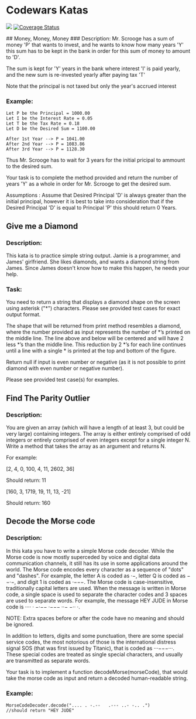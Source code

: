 # Codewars Katas
<p align="left">
	<a target="_blank" href="https://travis-ci.org/jcaromiq/codewars-Katas"><img src="https://travis-ci.org/jcaromiq/codewars-Katas.svg?branch=master"></a>
	<a href='https://coveralls.io/github/jcaromiq/codewars-Katas?branch=master'><img src='https://coveralls.io/repos/github/jcaromiq/codewars-Katas/badge.svg?branch=master' alt='Coverage Status' /></a>
</p>
## Money, Money, Money
### Description:
Mr. Scrooge has a sum of money 'P' that wants to invest, and he wants to know how many years 'Y' this sum has to be kept in the bank in order for this sum of money to amount to 'D'.

The sum is kept for 'Y' years in the bank where interest 'I' is paid yearly, and the new sum is re-invested yearly after paying tax 'T'

Note that the principal is not taxed but only the year's accrued interest

### Example:
```
Let P be the Principal = 1000.00
Let I be the Interest Rate = 0.05
Let T be the Tax Rate = 0.18      
Let D be the Desired Sum = 1100.00

After 1st Year --> P = 1041.00
After 2nd Year --> P = 1083.86
After 3rd Year --> P = 1128.30

```

Thus Mr. Scrooge has to wait for 3 years for the initial pricipal to ammount to the desired sum.

Your task is to complete the method provided and return the number of years 'Y' as a whole in order for Mr. Scrooge to get the desired sum.

Assumptions : Assume that Desired Principal 'D' is always greater than the initial principal, however it is best to take into consideration that if the Desired Principal 'D' is equal to Principal 'P' this should return 0 Years.

## Give me a Diamond
### Description:
This kata is to practice simple string output. Jamie is a programmer, and James' girlfriend. She likes diamonds, and wants a diamond string from James. Since James doesn't know how to make this happen, he needs your help.

### Task:

You need to return a string that displays a diamond shape on the screen using asterisk ("*") characters. Please see provided test cases for exact output format.

The shape that will be returned from print method resembles a diamond, where the number provided as input represents the number of *’s printed on the middle line. The line above and below will be centered and will have 2 less *’s than the middle line. This reduction by 2 *’s for each line continues until a line with a single * is printed at the top and bottom of the figure.

Return null if input is even number or negative (as it is not possible to print diamond with even number or negative number).

Please see provided test case(s) for examples.

## Find The Parity Outlier
### Description:
You are given an array (which will have a length of at least 3, but could be very large) containing integers. The array is either entirely comprised of odd integers or entirely comprised of even integers except for a single integer N. Write a method that takes the array as an argument and returns N.

For example:

[2, 4, 0, 100, 4, 11, 2602, 36]

Should return: 11

[160, 3, 1719, 19, 11, 13, -21]

Should return: 160

## Decode the Morse code
### Description:
In this kata you have to write a simple Morse code decoder. While the Morse code is now mostly superceded by voice and digital data communication channels, it still has its use in some applications around the world.
The Morse code encodes every character as a sequence of "dots" and "dashes". For example, the letter A is coded as ·−, letter Q is coded as −−·−, and digit 1 is coded as ·−−−. The Morse code is case-insensitive, traditionally capital letters are used. When the message is written in Morse code, a single space is used to separate the character codes and 3 spaces are used to separate words. For example, the message HEY JUDE in Morse code is ···· · −·−− ·−−− ··− −·· ·.

NOTE: Extra spaces before or after the code have no meaning and should be ignored.

In addition to letters, digits and some punctuation, there are some special service codes, the most notorious of those is the international distress signal SOS (that was first issued by Titanic), that is coded as ···−−−···. These special codes are treated as single special characters, and usually are transmitted as separate words.

Your task is to implement a function decodeMorse(morseCode), that would take the morse code as input and return a decoded human-readable string.

### Example:

```
MorseCodeDecoder.decode(".... . -.--   .--- ..- -.. .")
//should return "HEY JUDE"
```